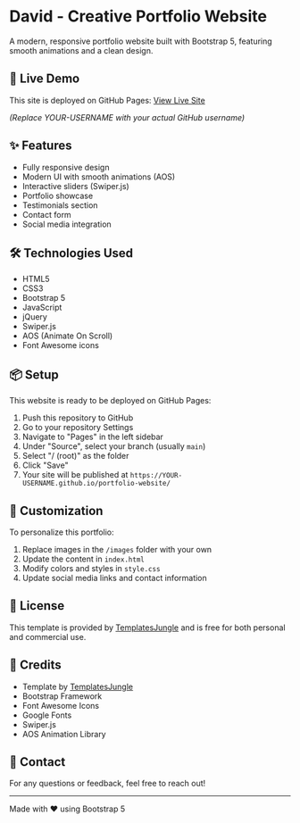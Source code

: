 # David - Creative Portfolio Website

A modern, responsive portfolio website built with Bootstrap 5, featuring smooth animations and a clean design.

## 🚀 Live Demo

This site is deployed on GitHub Pages: [View Live Site](https://YOUR-USERNAME.github.io/portfolio-website/)

*(Replace YOUR-USERNAME with your actual GitHub username)*

## ✨ Features

- Fully responsive design
- Modern UI with smooth animations (AOS)
- Interactive sliders (Swiper.js)
- Portfolio showcase
- Testimonials section
- Contact form
- Social media integration

## 🛠️ Technologies Used

- HTML5
- CSS3
- Bootstrap 5
- JavaScript
- jQuery
- Swiper.js
- AOS (Animate On Scroll)
- Font Awesome icons

## 📦 Setup

This website is ready to be deployed on GitHub Pages:

1. Push this repository to GitHub
2. Go to your repository Settings
3. Navigate to "Pages" in the left sidebar
4. Under "Source", select your branch (usually `main`)
5. Select "/ (root)" as the folder
6. Click "Save"
7. Your site will be published at `https://YOUR-USERNAME.github.io/portfolio-website/`

## 🎨 Customization

To personalize this portfolio:

1. Replace images in the `/images` folder with your own
2. Update the content in `index.html`
3. Modify colors and styles in `style.css`
4. Update social media links and contact information

## 📄 License

This template is provided by [TemplatesJungle](https://templatesjungle.com/) and is free for both personal and commercial use.

## 🙏 Credits

- Template by [TemplatesJungle](https://templatesjungle.com/)
- Bootstrap Framework
- Font Awesome Icons
- Google Fonts
- Swiper.js
- AOS Animation Library

## 📧 Contact

For any questions or feedback, feel free to reach out!

---

Made with ❤️ using Bootstrap 5

